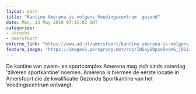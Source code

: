```yaml
---
layout: post
title: "Kantine Amerena is volgens Voedingscentrum  gezond"
date: Mon, 13 May 2019 07:15:02 GMT
categories: 
- utrecht 
- amersfoort 
externe_link: "https://www.ad.nl/amersfoort/kantine-amerena-is-volgens-voedingscentrum-gezond~aef72370/"
feature_image: "https://images1.persgroep.net/rcs/INSxySOpso5esmG_jD1irRoWp_M/diocontent/147973525/_fitwidth/400/?appId=21791a8992982cd8da851550a453bd7f&quality=0.7"
---
```


De kantine van zwem- en sportcomplex Amerena mag zich sinds zaterdag 'zilveren sportkantine' noemen. Amerena is hiermee de eerste locatie in Amersfoort die de kwalificatie Gezonde Sportkantine van het Voedingscentrum ontvangt.
